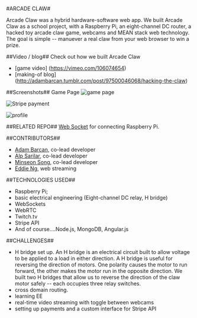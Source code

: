 #ARCADE CLAW#

Arcade Claw was a hybrid hardware-software web app.  We built Arcade Claw as a school project, with a Raspberry Pi, an eight-channel DC router, a hacked toy arcade claw game, webcams and MEAN stack web technology. The goal is simple -- manuever a real claw from your web browser to win a prize.

##Video / blog##
Check out how we built Arcade Claw
+ [game video] (https://vimeo.com/106074654)
+ [making-of blog] (http://adambarcan.tumblr.com/post/97500046068/hacking-the-claw)

##Screenshots##
Game Page
![game page](https://farm8.staticflickr.com/7564/15581653090_8f1b24094a.jpg)

![Stripe payment](https://farm4.staticflickr.com/3955/15768021372_742b9e6887_s.jpg)

![profile](https://farm8.staticflickr.com/7564/15581653090_8f1b24094a_s.jpg)


##RELATED REPO##
[Web Socket](https://github.com/roaringsheep/piSocket/) for connecting Raspberry Pi.

##CONTRIBUTORS##

- [Adam Barcan](https://github.com/Adam262), co-lead developer
- [Alp Sarilar](https://github.com/asarilar), co-lead developer
- [Minseon Song](https://github.com/roaringsheep), co-lead developer
- [Eddie Ng](https://github.com/wardsng), web streaming


##TECHNOLOGIES USED##
+ Raspberry Pi; 
+ basic electrical engineering (Eight-channel DC relay, H bridge)
+ WebSockets
+ WebRTC
+ Twitch.tv
+ Stripe API
+ And of course....Node.js, MongoDB, Angular.js

##CHALLENGES##
+ H bridge set up.  An H bridge is an electrical circuit built to allow voltage to be applied to a load in either direction. A H bridge is useful for reversing the direction of motors. One polarity causes the motor to run forward, the other makes the motor run in the opposite direction.  We built two H bridges that allow us to reverse the direction of the claw motor safely -- each occupies three relay switches.
+ cross domain routing. 
+ learning EE
+ real-time video streaming with toggle between webcams
+ setting up payments and a custom interface for Stripe API 


